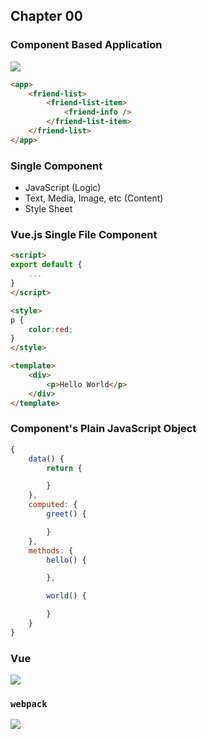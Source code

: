## Chapter 00

### Component Based Application

![](https://u.cubeupload.com/jeud/1FBqKwp2v4wvhFEGYtUG.jpg)

```html
<app>
    <friend-list>
        <friend-list-item>
            <friend-info />
        </friend-list-item>
    </friend-list>
</app>
```

### Single Component

- JavaScript (Logic)
- Text, Media, Image, etc (Content)
- Style Sheet

### Vue.js Single File Component

```html
<script>
export default {
    ...
}
</script>

<style>
p {
    color:red;
}
</style>

<template>
    <div>
        <p>Hello World</p>
    </div>
</template>
```

### Component's Plain JavaScript Object

```js
{
    data() {
        return {

        }
    },
    computed: {
        greet() {

        }
    },
    methods: {
        hello() {

        },

        world() {

        }
    }
}
```

### Vue

![](https://u.cubeupload.com/jeud/68747470733a2f2f692e.png)

### `webpack`

![](https://u.cubeupload.com/jeud/1Qo4yWofQHQKSOtLtTD5.png)
